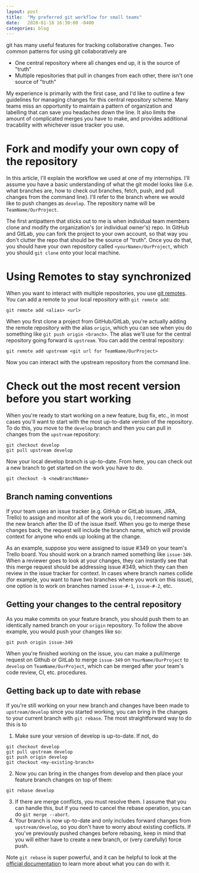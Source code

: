 ```yaml
---
layout: post
title:  "My preferred git workflow for small teams"
date:   2020-01-18 16:30:00 -0400
categories: blog
---
```


git has many useful features for tracking collaborative changes. Two common patterns for using git collaboratively are 

* One central repository where all changes end up, it is the source of "truth"
* Multiple repositories that pull in changes from each other, there isn't one source of "truth"

My experience is primarily with the first case, and I'd like to outline a few guidelines for managing changes for this central repository scheme. Many teams miss an opportunity to maintain a pattern of organization and labelling that can save you headaches down the line. It also limits the amount of complicated merges you have to make, and provides additional tracability with whichever issue tracker you use.

# Fork and modify your own copy of the repository

In this article, I'll explain the workflow we used at one of my internships. I'll assume you have a basic understanding of what the git model looks like (i.e. what branches are, how to check out branches, fetch, push, and pull changes from the command line). I'll refer to the branch where we would like to push changes as `develop`. The repository name will be `TeamName/OurProject`.

The first antipattern that sticks out to me is when individual team members clone and modify the organization's (or individual owner's) repo. In GitHub and GitLab, you can fork the project to your own account, so that way you don't clutter the repo that should be the source of "truth". Once you do that, you should have your own repository called `<yourName>/OurProject`, which you should `git clone` onto your local machine.

# Using Remotes to stay synchronized

When you want to interact with multiple repositories, you use [git remotes](https://git-scm.com/book/en/v2/Git-Basics-Working-with-Remotes). You can add a remote to your local repository with `git remote add`:
```
git remote add <alias> <url>
```

When you first clone a project from GitHub/GitLab, you're actually adding the remote repository with the alias `origin`, which you can see when you do something like `git push origin <branch>`. The alias we'll use for the central repository going forward is `upstream`. You can add the central repository:

```
git remote add upstream <git url for TeamName/OurProject>
```

Now you can interact with the upstream repository from the command line.



# Check out the most recent version before you start working

When you're ready to start working on a new feature, bug fix, etc., in most cases you'll want to start with the most up-to-date version of the repository. To do this, you move to the `develop` branch and then you can pull in changes from the `upstream` repository:

```
git checkout develop
git pull upstream develop
```

Now your local develop branch is up-to-date. From here, you can check out a new branch to get started on the work you have to do.

```
git checkout -b <newBranchName>
```

## Branch naming conventions

If your team uses an issue tracker (e.g. GitHub or GitLab issues, JIRA, Trello) to assign and monitor all of the work you do, I recommend naming the new branch after the ID of the issue itself. When you go to merge these changes back, the request will include the branch name, which will provide context for anyone who ends up looking at the change.

As an example, suppose you were assigned to issue #349 on your team's Trello board. You should work on a branch named something like `issue-349`. When a reviewer goes to look at your changes, they can instantly see that this merge request should be addressing issue #349, which they can then review in the issue tracker for context. In cases where branch names collide (for example, you want to have two branches where you work on this issue), one option is to work on branches named `issue-#-1`, `issue-#-2`, etc.

## Getting your changes to the central repository

As you make commits on your feature branch, you should push them to an identically named branch on your `origin` repository. To follow the above example, you would push your changes like so:

```
git push origin issue-349
```

When you're finished working on the issue, you can make a pull/merge request on Github or GitLab to merge `issue-349` on `YourName/OurProject` to `develop` on `TeamName/OurProject`, which can be merged after your team's code review, CI, etc. procedures.

## Getting back up to date with rebase

If you're still working on your new branch and changes have been made to `upstream/develop` since you started working, you can bring in the changes to your current branch with `git rebase`. The most straightforward way to do this is to

1. Make sure your version of develop is up-to-date. If not, do
```
git checkout develop
git pull upstream develop
git push origin develop
git checkout <my-existing-branch>
```
2. Now you can bring in the changes from develop and then place your feature branch changes on top of them:
```
git rebase develop
```
3. If there are merge conflicts, you must resolve them. I assume that you can handle this, but if you need to cancel the rebase operation, you can do `git merge --abort`.
4. Your branch is now up-to-date and only includes forward changes from `upstream/develop`, so you don't have to worry about existing conflicts. If you've previously pushed changes before rebasing, keep in mind that you will either have to create a new branch, or (very carefully) force push.

Note `git rebase` is super powerful, and it can be helpful to look at the [official documentation](https://git-scm.com/docs/git-rebase) to learn more about what you can do with it.

